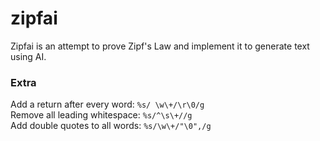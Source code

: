 # zipfai
Zipfai is an attempt to prove Zipf's Law and implement it to generate text using AI. 


### Extra   
Add a return after every word: ```%s/ \w\+/\r\0/g```  
Remove all leading whitespace: ```%s/^\s\+//g```  
Add double quotes to all words: ```%s/\w\+/"\0",/g```  
